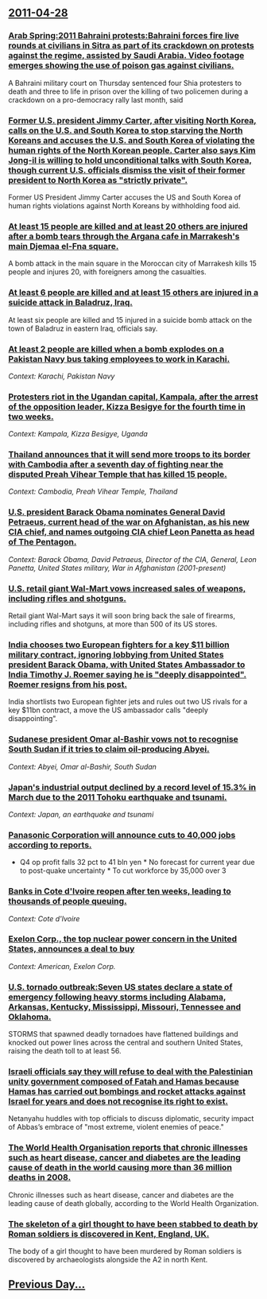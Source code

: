 ## [2011-04-28](/news/2011/04/28/index.md)

### [Arab Spring:2011 Bahraini protests:Bahraini forces fire live rounds at civilians in Sitra as part of its crackdown on protests against the regime, assisted by Saudi Arabia. Video footage emerges showing the use of poison gas against civilians. ](/news/2011/04/28/arab-spring-p2011-bahraini-protests-pbahraini-forces-fire-live-rounds-at-civilians-in-sitra-as-part-of-its-crackdown-on-protests-against-the.md)
A Bahraini military court on Thursday sentenced four Shia protesters to death and three to life in prison over the killing of two policemen during a crackdown on a pro-democracy rally last month, said

### [Former U.S. president Jimmy Carter, after visiting North Korea, calls on the U.S. and South Korea to stop starving the North Koreans and accuses the U.S. and South Korea of violating the human rights of the North Korean people. Carter also says Kim Jong-il is willing to hold unconditional talks with South Korea, though current U.S. officials dismiss the visit of their former president to North Korea as "strictly private". ](/news/2011/04/28/former-u-s-president-jimmy-carter-after-visiting-north-korea-calls-on-the-u-s-and-south-korea-to-stop-starving-the-north-koreans-and-acc.md)
Former US President Jimmy Carter accuses the US and South Korea of human rights violations against North Koreans by withholding food aid.

### [At least 15 people are killed and at least 20 others are injured after a bomb tears through the Argana cafe in Marrakesh's main Djemaa el-Fna square. ](/news/2011/04/28/at-least-15-people-are-killed-and-at-least-20-others-are-injured-after-a-bomb-tears-through-the-argana-cafe-in-marrakesh-s-main-djemaa-el-fn.md)
A bomb attack in the main square in the Moroccan city of Marrakesh kills 15 people and injures 20, with foreigners among the casualties.

### [At least 6 people are killed and at least 15 others are injured in a suicide attack in Baladruz, Iraq. ](/news/2011/04/28/at-least-6-people-are-killed-and-at-least-15-others-are-injured-in-a-suicide-attack-in-baladruz-iraq.md)
At least six people are killed and 15 injured in a suicide bomb attack on the town of Baladruz in eastern Iraq, officials say.

### [At least 2 people are killed when a bomb explodes on a Pakistan Navy bus taking employees to work in Karachi. ](/news/2011/04/28/at-least-2-people-are-killed-when-a-bomb-explodes-on-a-pakistan-navy-bus-taking-employees-to-work-in-karachi.md)
_Context: Karachi, Pakistan Navy_

### [Protesters riot in the Ugandan capital, Kampala, after the arrest of the opposition leader, Kizza Besigye for the fourth time in two weeks. ](/news/2011/04/28/protesters-riot-in-the-ugandan-capital-kampala-after-the-arrest-of-the-opposition-leader-kizza-besigye-for-the-fourth-time-in-two-weeks.md)
_Context: Kampala, Kizza Besigye, Uganda_

### [Thailand announces that it will send more troops to its border with Cambodia after a seventh day of fighting near the disputed Preah Vihear Temple that has killed 15 people. ](/news/2011/04/28/thailand-announces-that-it-will-send-more-troops-to-its-border-with-cambodia-after-a-seventh-day-of-fighting-near-the-disputed-preah-vihear.md)
_Context: Cambodia, Preah Vihear Temple, Thailand_

### [U.S. president Barack Obama nominates General David Petraeus, current head of the war on Afghanistan, as his new CIA chief, and names outgoing CIA chief Leon Panetta as head of The Pentagon. ](/news/2011/04/28/u-s-president-barack-obama-nominates-general-david-petraeus-current-head-of-the-war-on-afghanistan-as-his-new-cia-chief-and-names-outgoi.md)
_Context: Barack Obama, David Petraeus, Director of the CIA, General, Leon Panetta, United States military, War in Afghanistan (2001-present)_

### [U.S. retail giant Wal-Mart vows increased sales of weapons, including rifles and shotguns. ](/news/2011/04/28/u-s-retail-giant-wal-mart-vows-increased-sales-of-weapons-including-rifles-and-shotguns.md)
Retail giant Wal-Mart says it will soon bring back the sale of firearms, including rifles and shotguns, at more than 500 of its US stores.

### [India chooses two European fighters for a key $11 billion military contract, ignoring lobbying from United States president Barack Obama, with United States Ambassador to India Timothy J. Roemer saying he is "deeply disappointed". Roemer resigns from his post. ](/news/2011/04/28/india-chooses-two-european-fighters-for-a-key-11-billion-military-contract-ignoring-lobbying-from-united-states-president-barack-obama-wi.md)
India shortlists two European fighter jets and rules out two US rivals for a key $11bn contract, a move the US ambassador calls &quot;deeply disappointing&quot;.

### [Sudanese president Omar al-Bashir vows not to recognise South Sudan if it tries to claim oil-producing Abyei. ](/news/2011/04/28/sudanese-president-omar-al-bashir-vows-not-to-recognise-south-sudan-if-it-tries-to-claim-oil-producing-abyei.md)
_Context: Abyei, Omar al-Bashir, South Sudan_

### [Japan's industrial output declined by a record level of 15.3% in March due to the 2011 Tohoku earthquake and tsunami. ](/news/2011/04/28/japan-s-industrial-output-declined-by-a-record-level-of-15-3-in-march-due-to-the-2011-tahoku-earthquake-and-tsunami.md)
_Context: Japan, an earthquake and tsunami_

### [Panasonic Corporation will announce cuts to 40,000 jobs according to reports. ](/news/2011/04/28/panasonic-corporation-will-announce-cuts-to-40-000-jobs-according-to-reports.md)
* Q4 op profit falls 32 pct to 41 bln yen * No forecast for current year due to post-quake uncertainty * To cut workforce by 35,000 over 3

### [Banks in Cote d'Ivoire reopen after ten weeks, leading to thousands of people queuing. ](/news/2011/04/28/banks-in-ca-te-d-ivoire-reopen-after-ten-weeks-leading-to-thousands-of-people-queuing.md)
_Context: Cote d'Ivoire_

### [Exelon Corp., the top nuclear power concern in the United States, announces a deal to buy ](/news/2011/04/28/exelon-corp-the-top-nuclear-power-concern-in-the-united-states-announces-a-deal-to-buy.md)
_Context: American, Exelon Corp._

### [U.S. tornado outbreak:Seven US states declare a state of emergency following heavy storms including Alabama, Arkansas, Kentucky, Mississippi, Missouri, Tennessee and Oklahoma. ](/news/2011/04/28/u-s-tornado-outbreak-pseven-us-states-declare-a-state-of-emergency-following-heavy-storms-including-alabama-arkansas-kentucky-mississipp.md)
STORMS that spawned deadly tornadoes have flattened buildings and knocked out power lines across the central and southern United States, raising the death toll to at least 56.

### [Israeli officials say they will refuse to deal with the Palestinian unity government composed of Fatah and Hamas because Hamas has carried out bombings and rocket attacks against Israel for years and does not recognise its right to exist.](/news/2011/04/28/israeli-officials-say-they-will-refuse-to-deal-with-the-palestinian-unity-government-composed-of-fatah-and-hamas-because-hamas-has-carried-o.md)
Netanyahu huddles with top officials to discuss diplomatic, security impact of Abbas’s embrace of &quot;most extreme, violent enemies of peace.&quot;

### [The World Health Organisation reports that chronic illnesses such as heart disease, cancer and diabetes are the leading cause of death in the world causing more than 36 million deaths in 2008. ](/news/2011/04/28/the-world-health-organisation-reports-that-chronic-illnesses-such-as-heart-disease-cancer-and-diabetes-are-the-leading-cause-of-death-in-th.md)
Chronic illnesses such as heart disease, cancer and diabetes are the leading cause of death globally, according to the World Health Organization.

### [The skeleton of a girl thought to have been stabbed to death by Roman soldiers is discovered in Kent, England, UK. ](/news/2011/04/28/the-skeleton-of-a-girl-thought-to-have-been-stabbed-to-death-by-roman-soldiers-is-discovered-in-kent-england-uk.md)
The body of a girl thought to have been murdered by Roman soldiers is discovered by archaeologists alongside the A2 in north Kent.

## [Previous Day...](/news/2011/04/27/index.md)

